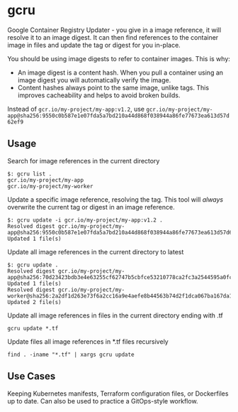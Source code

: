 # gcru
Google Container Registry Updater - you give in a image reference, it will resolve it to an image digest. It can then find references to the container image in files and update the tag or digest for you in-place.

You should be using image digests to refer to container images. This is why:

 - An image digest is a content hash. When you pull a container using an image digest you will automatically verify the image.
 - Content hashes always point to the same image, unlike tags. This improves cacheability and helps to avoid broken builds. 

Instead of `gcr.io/my-project/my-app:v1.2`, use `gcr.io/my-project/my-app@sha256:9550c0b587e1e07fda5a7bd210a44d868f038944a86fe77673ea613d57d62ef9`

## Usage
Search for image references in the current directory
```
$: gcru list .
gcr.io/my-project/my-app
gcr.io/my-project/my-worker
``` 

Update a specific image reference, resolving the tag. This tool will *always* overwrite the current tag or digest in an image reference. 
```
$: gcru update -i gcr.io/my-project/my-app:v1.2 .
Resolved digest gcr.io/my-project/my-app@sha256:9550c0b587e1e07fda5a7bd210a44d868f038944a86fe77673ea613d57d62ef9
Updated 1 file(s)
``` 

Update all image references in the current directory to latest
```
$: gcru update .
Resolved digest gcr.io/my-project/my-app@sha256:70d23423bdb3e4e63255cf62747b5cbfce53210778ca2fc3a2544595a0fce3c6
Updated 1 file(s)
Resolved digest gcr.io/my-project/my-worker@sha256:2a2df1d263e73f6a2cc16a9e4aefe8b44563b74d2f1dca067ba167da1198216c
Updated 2 file(s)
``` 

Update all image references in files in the current directory ending with .tf
```
gcru update *.tf
```

Update files all image references in *.tf files recursively
```
find . -iname "*.tf" | xargs gcru update
```

## Use Cases
Keeping Kubernetes manifests, Terraform configuration files, or Dockerfiles up to date. Can also be used to practice a GitOps-style workflow.
